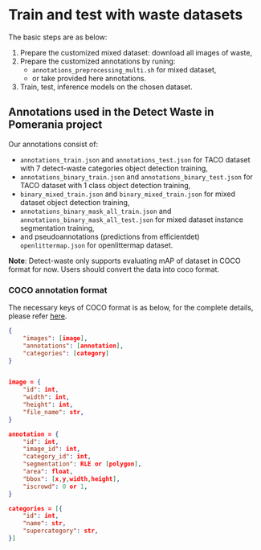 # Train and test with waste datasets

The basic steps are as below:

1. Prepare the customized mixed dataset: download all images of waste,
2. Prepare the customized annotations by runing:
    - `annotations_preprocessing_multi.sh` for mixed dataset,
    - or take provided here annotations.
3. Train, test, inference models on the chosen dataset.

## Annotations used in the Detect Waste in Pomerania project

Our annotations consist of:
- `annotations_train.json` and `annotations_test.json` for TACO dataset with 7 detect-waste categories object detection training,
- `annotations_binary_train.json` and `annotations_binary_test.json` for TACO dataset with 1 class object detection training,
- `binary_mixed_train.json` and `binary_mixed_train.json` for mixed dataset object detection training,
- `annotations_binary_mask_all_train.json` and `annotations_binary_mask_all_test.json` for mixed dataset instance segmentation training,
- and pseudoannotations (predictions from efficientdet) `openlittermap.json` for openlittermap dataset.

**Note**: Detect-waste only supports evaluating mAP of dataset in COCO format for now.
Users should convert the data into coco format.

### COCO annotation format

The necessary keys of COCO format is as below, for the complete details, please refer [here](https://cocodataset.org/#format-data).

```json
{
    "images": [image],
    "annotations": [annotation],
    "categories": [category]
}


image = {
    "id": int,
    "width": int,
    "height": int,
    "file_name": str,
}

annotation = {
    "id": int,
    "image_id": int,
    "category_id": int,
    "segmentation": RLE or [polygon],
    "area": float,
    "bbox": [x,y,width,height],
    "iscrowd": 0 or 1,
}

categories = [{
    "id": int,
    "name": str,
    "supercategory": str,
}]
```
